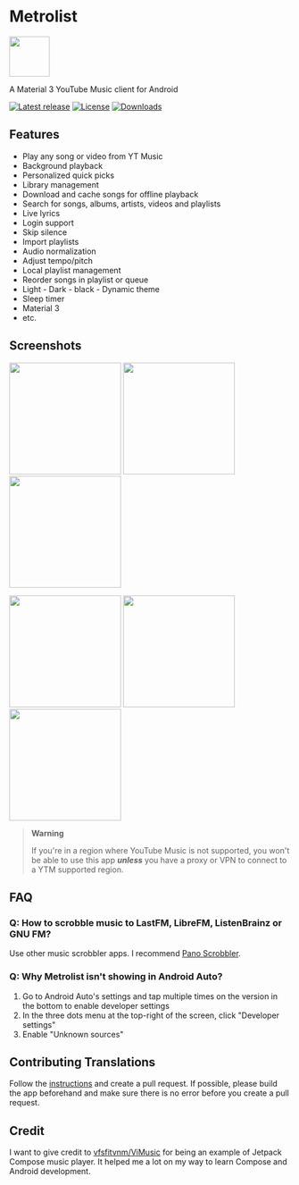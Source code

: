 # Metrolist 

<img src="https://raw.githubusercontent.com/moaxaxx/Metrolist/dev/app/src/main/res/mipmap-xxxhdpi/ic_launcher_round.webp" height="72">

A Material 3 YouTube Music client for Android

[![Latest release](https://img.shields.io/github/v/release/moaxaxx/Metrolist?include_prereleases)](https://github.com/moaxaxx/Metrolist/releases)
[![License](https://img.shields.io/github/license/moaxaxx/Metrolist)](https://www.gnu.org/licenses/gpl-3.0)
[![Downloads](https://img.shields.io/github/downloads/moaxaxx/Metrolist/total)](https://github.com/moaxaxx/Metrolist/releases)

## Features

- Play any song or video from YT Music
- Background playback
- Personalized quick picks
- Library management
- Download and cache songs for offline playback
- Search for songs, albums, artists, videos and playlists
- Live lyrics
- Login support
- Skip silence
- Import playlists
- Audio normalization
- Adjust tempo/pitch
- Local playlist management
- Reorder songs in playlist or queue
- Light - Dark - black - Dynamic theme
- Sleep timer
- Material 3
- etc.

## Screenshots

<p float="left">
  <img src="https://raw.githubusercontent.com/moaxaxx/Metrolist/dev/fastlane/metadata/android/en-US/images/screenshots/01.png" width="200" />
  <img src="https://raw.githubusercontent.com/moaxaxx/Metrolist/dev/fastlane/metadata/android/en-US/images/screenshots/02.png" width="200" />
  <img src="https://raw.githubusercontent.com/moaxaxx/Metrolist/dev/fastlane/metadata/android/en-US/images/screenshots/03.png" width="200" />
</p>
<p float="left">
  <img src="https://raw.githubusercontent.com/moaxaxx/Metrolist/dev/fastlane/metadata/android/en-US/images/screenshots/04.png" width="200" />
  <img src="https://raw.githubusercontent.com/moaxaxx/Metrolist/dev/fastlane/metadata/android/en-US/images/screenshots/05.png" width="200" />
  <img src="https://raw.githubusercontent.com/moaxaxx/Metrolist/dev/fastlane/metadata/android/en-US/images/screenshots/06.png" width="200" />
</p>

> **Warning**
>
>If you're in a region where YouTube Music is not supported, you won't be able to use this app
***unless*** you have a proxy or VPN to connect to a YTM supported region.

## FAQ

### Q: How to scrobble music to LastFM, LibreFM, ListenBrainz or GNU FM?

Use other music scrobbler apps. I
recommend [Pano Scrobbler](https://play.google.com/store/apps/details?id=com.arn.scrobble).

### Q: Why Metrolist isn't showing in Android Auto?

1. Go to Android Auto's settings and tap multiple times on the version in the bottom to enable
   developer settings
2. In the three dots menu at the top-right of the screen, click "Developer settings"
3. Enable "Unknown sources"

## Contributing Translations

Follow the [instructions](https://developer.android.com/guide/topics/resources/localization) and
create a pull request. If possible, please build the app beforehand and make sure there is no error
before you create a pull request.

<!--- ## Donate

If you like Metrolist, you're welcome to send a donation. Donations will support the development,
including bug fixes and new features.

<a href="https://liberapay.com/zionhuang"><img src="https://raw.githubusercontent.com/Malopieds/Metrolist/dev/assets/liberapay.png" alt="Liberapay" height="60" ></a>
<a href="https://www.buymeacoffee.com/zionhuang"><img src="https://raw.githubusercontent.com/Malopieds/Metrolist/dev/assets/buymeacoffee.png" alt="Liberapay" height="60" ></a> --->

## Credit

I want to give credit to [vfsfitvnm/ViMusic](https://github.com/vfsfitvnm/ViMusic) for being an
example of Jetpack Compose music player. It helped me a lot on my way to learn Compose and
Android development.

